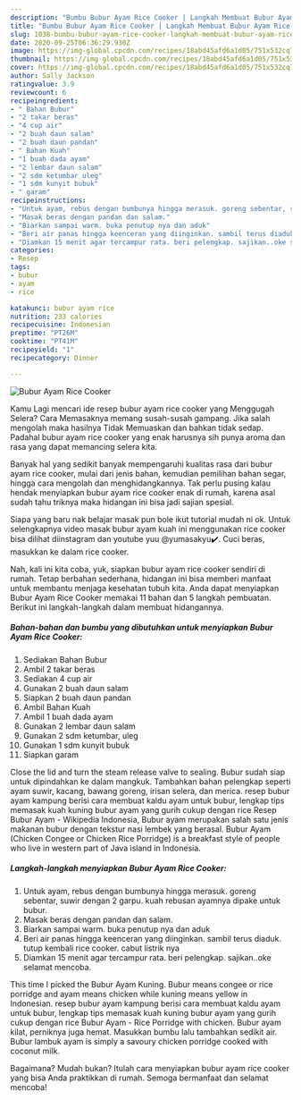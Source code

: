 ```yaml
---
description: "Bumbu Bubur Ayam Rice Cooker | Langkah Membuat Bubur Ayam Rice Cooker Yang Menggugah Selera"
title: "Bumbu Bubur Ayam Rice Cooker | Langkah Membuat Bubur Ayam Rice Cooker Yang Menggugah Selera"
slug: 1038-bumbu-bubur-ayam-rice-cooker-langkah-membuat-bubur-ayam-rice-cooker-yang-menggugah-selera
date: 2020-09-25T06:36:29.930Z
image: https://img-global.cpcdn.com/recipes/18abd45afd6a1d05/751x532cq70/bubur-ayam-rice-cooker-foto-resep-utama.jpg
thumbnail: https://img-global.cpcdn.com/recipes/18abd45afd6a1d05/751x532cq70/bubur-ayam-rice-cooker-foto-resep-utama.jpg
cover: https://img-global.cpcdn.com/recipes/18abd45afd6a1d05/751x532cq70/bubur-ayam-rice-cooker-foto-resep-utama.jpg
author: Sally Jackson
ratingvalue: 3.9
reviewcount: 6
recipeingredient:
- " Bahan Bubur"
- "2 takar beras"
- "4 cup air"
- "2 buah daun salam"
- "2 buah daun pandan"
- " Bahan Kuah"
- "1 buah dada ayam"
- "2 lembar daun salam"
- "2 sdm ketumbar uleg"
- "1 sdm kunyit bubuk"
- " garam"
recipeinstructions:
- "Untuk ayam, rebus dengan bumbunya hingga merasuk. goreng sebentar, suwir dengan 2 garpu. kuah rebusan ayamnya dipake untuk bubur."
- "Masak beras dengan pandan dan salam."
- "Biarkan sampai warm. buka penutup nya dan aduk"
- "Beri air panas hingga keenceran yang diinginkan. sambil terus diaduk. tutup kembali rice cooker. cabut listrik nya"
- "Diamkan 15 menit agar tercampur rata. beri pelengkap. sajikan..oke selamat mencoba."
categories:
- Resep
tags:
- bubur
- ayam
- rice

katakunci: bubur ayam rice 
nutrition: 233 calories
recipecuisine: Indonesian
preptime: "PT26M"
cooktime: "PT41M"
recipeyield: "1"
recipecategory: Dinner

---
```



![Bubur Ayam Rice Cooker](https://img-global.cpcdn.com/recipes/18abd45afd6a1d05/751x532cq70/bubur-ayam-rice-cooker-foto-resep-utama.jpg)

Kamu Lagi mencari ide resep bubur ayam rice cooker yang Menggugah Selera? Cara Memasaknya memang susah-susah gampang. Jika salah mengolah maka hasilnya Tidak Memuaskan dan bahkan tidak sedap. Padahal bubur ayam rice cooker yang enak harusnya sih punya aroma dan rasa yang dapat memancing selera kita.

Banyak hal yang sedikit banyak mempengaruhi kualitas rasa dari bubur ayam rice cooker, mulai dari jenis bahan, kemudian pemilihan bahan segar, hingga cara mengolah dan menghidangkannya. Tak perlu pusing kalau hendak menyiapkan bubur ayam rice cooker enak di rumah, karena asal sudah tahu triknya maka hidangan ini bisa jadi sajian spesial.

Siapa yang baru nak belajar masak pun bole ikut tutorial mudah ni ok. Untuk selengkapnya video masak bubur ayam kuah ini menggunakan rice cooker bisa dilihat diinstagram dan youtube yuu @yumasakyu✔️. Cuci beras, masukkan ke dalam rice cooker.


Nah, kali ini kita coba, yuk, siapkan bubur ayam rice cooker sendiri di rumah. Tetap berbahan sederhana, hidangan ini bisa memberi manfaat untuk membantu menjaga kesehatan tubuh kita. Anda dapat menyiapkan Bubur Ayam Rice Cooker memakai 11 bahan dan 5 langkah pembuatan. Berikut ini langkah-langkah dalam membuat hidangannya.

<!--inarticleads1-->

##### Bahan-bahan dan bumbu yang dibutuhkan untuk menyiapkan Bubur Ayam Rice Cooker:

1. Sediakan  Bahan Bubur
1. Ambil 2 takar beras
1. Sediakan 4 cup air
1. Gunakan 2 buah daun salam
1. Siapkan 2 buah daun pandan
1. Ambil  Bahan Kuah
1. Ambil 1 buah dada ayam
1. Gunakan 2 lembar daun salam
1. Gunakan 2 sdm ketumbar, uleg
1. Gunakan 1 sdm kunyit bubuk
1. Siapkan  garam


Close the lid and turn the steam release valve to sealing. Bubur sudah siap untuk dipindahkan ke dalam mangkuk. Tambahkan bahan pelengkap seperti ayam suwir, kacang, bawang goreng, irisan selera, dan merica. resep bubur ayam kampung berisi cara membuat kaldu ayam untuk bubur, lengkap tips memasak kuah kuning bubur ayam yang gurih cukup dengan rice Resep Bubur Ayam - Wikipedia Indonesia, Bubur ayam merupakan salah satu jenis makanan bubur dengan tekstur nasi lembek yang berasal. Bubur Ayam (Chicken Congee or Chicken Rice Porridge) is a breakfast style of people who live in western part of Java island in Indonesia. 

<!--inarticleads2-->

##### Langkah-langkah menyiapkan Bubur Ayam Rice Cooker:

1. Untuk ayam, rebus dengan bumbunya hingga merasuk. goreng sebentar, suwir dengan 2 garpu. kuah rebusan ayamnya dipake untuk bubur.
1. Masak beras dengan pandan dan salam.
1. Biarkan sampai warm. buka penutup nya dan aduk
1. Beri air panas hingga keenceran yang diinginkan. sambil terus diaduk. tutup kembali rice cooker. cabut listrik nya
1. Diamkan 15 menit agar tercampur rata. beri pelengkap. sajikan..oke selamat mencoba.


This time I picked the Bubur Ayam Kuning. Bubur means congee or rice porridge and ayam means chicken while kuning means yellow in Indonesian. resep bubur ayam kampung berisi cara membuat kaldu ayam untuk bubur, lengkap tips memasak kuah kuning bubur ayam yang gurih cukup dengan rice Bubur Ayam - Rice Porridge with chicken. Bubur ayam kilat, perniknya juga hemat. Masukkan bumbu lalu tambahkan sedikit air. Bubur lambuk ayam is simply a savoury chicken porridge cooked with coconut milk. 

Bagaimana? Mudah bukan? Itulah cara menyiapkan bubur ayam rice cooker yang bisa Anda praktikkan di rumah. Semoga bermanfaat dan selamat mencoba!
